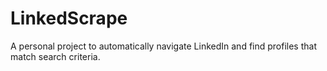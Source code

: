 # LinkedScrape
A personal project to automatically navigate LinkedIn and find profiles that match search criteria.
